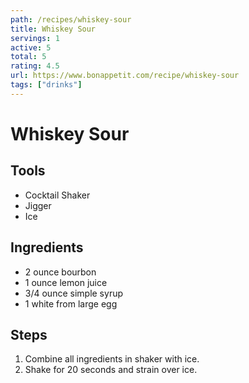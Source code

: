 ```yaml
---
path: /recipes/whiskey-sour
title: Whiskey Sour
servings: 1
active: 5
total: 5
rating: 4.5
url: https://www.bonappetit.com/recipe/whiskey-sour
tags: ["drinks"]
---
```


# Whiskey Sour

## Tools

* Cocktail Shaker
* Jigger
* Ice

## Ingredients

* 2 ounce bourbon
* 1 ounce lemon juice
* 3/4 ounce simple syrup
* 1 white from large egg

## Steps

1. Combine all ingredients in shaker with ice.
1. Shake for 20 seconds and strain over ice.
